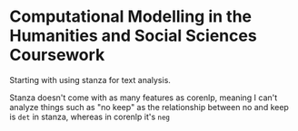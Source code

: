 # Computational Modelling in the Humanities and Social Sciences Coursework

Starting with using stanza for text analysis.

Stanza doesn't come with as many features as corenlp, meaning I can't analyze things such as "no keep" as the relationship between no and keep is `det` in stanza, whereas in corenlp it's `neg`
